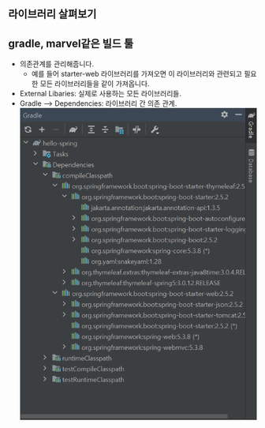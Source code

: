 ## 라이브러리 살펴보기

## gradle, marvel같은 빌드 툴
- 의존관계를 관리해줍니다.
  - 예를 들어 starter-web 라이브러리를 가져오면 이 라이브러리와 관련되고 필요한
    모든 라이브러리들을 같이 가져옵니다.
- External Libaries: 실제로 사용하는 모든 라이브러리들.
- Gradle --> Dependencies: 라이브러리 간 의존 관계.
![](image/의존관계.png)
  


